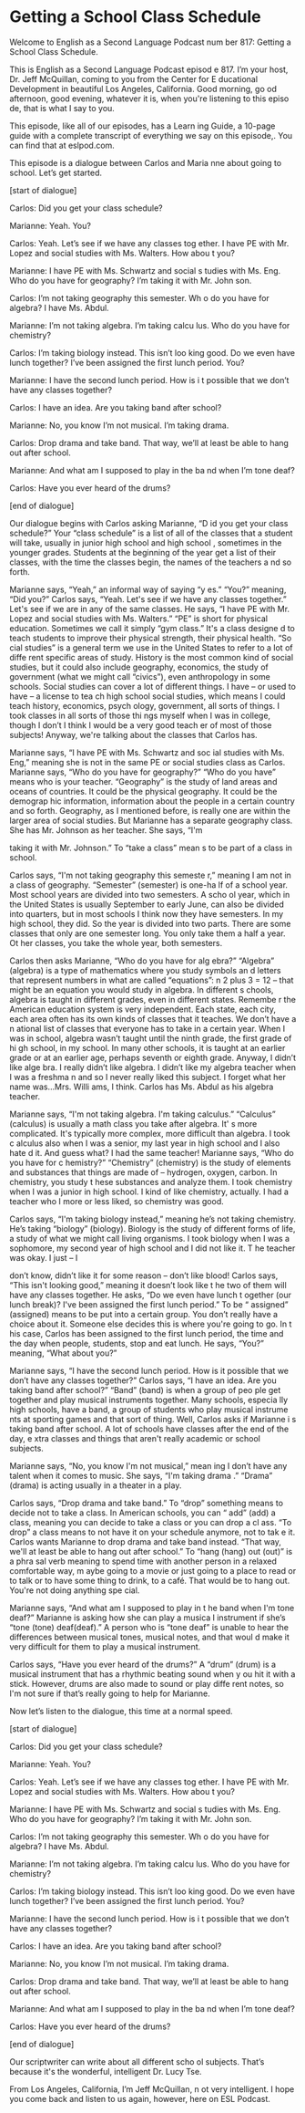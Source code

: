 # Getting a School Class Schedule

Welcome to English as a Second Language Podcast num ber 817: Getting a School Class Schedule.

This is English as a Second Language Podcast episod e 817. I’m your host, Dr. Jeff McQuillan, coming to you from the Center for E ducational Development in beautiful Los Angeles, California. Good morning, go od afternoon, good evening, whatever it is, when you're listening to this episo de, that is what I say to you.

This episode, like all of our episodes, has a Learn ing Guide, a 10-page guide with a complete transcript of everything we say on this episode,. You can find that at eslpod.com.

This episode is a dialogue between Carlos and Maria nne about going to school. Let’s get started.

[start of dialogue]

Carlos:  Did you get your class schedule?

Marianne:  Yeah. You?

Carlos:  Yeah. Let’s see if we have any classes tog ether. I have PE with Mr. Lopez and social studies with Ms. Walters. How abou t you?

Marianne:  I have PE with Ms. Schwartz and social s tudies with Ms. Eng. Who do you have for geography? I’m taking it with Mr. John son.

Carlos:  I’m not taking geography this semester. Wh o do you have for algebra? I have Ms. Abdul.

Marianne:  I’m not taking algebra. I’m taking calcu lus. Who do you have for chemistry?

Carlos:  I’m taking biology instead. This isn’t loo king good. Do we even have lunch together? I’ve been assigned the first lunch period. You?

Marianne:  I have the second lunch period. How is i t possible that we don’t have any classes together?

Carlos:  I have an idea. Are you taking band after school?

 Marianne:  No, you know I’m not musical. I’m taking  drama.

Carlos:  Drop drama and take band. That way, we’ll at least be able to hang out after school.

Marianne:  And what am I supposed to play in the ba nd when I’m tone deaf?

Carlos:  Have you ever heard of the drums?

[end of dialogue]

Our dialogue begins with Carlos asking Marianne, “D id you get your class schedule?” Your “class schedule” is a list of all of the classes that a student will take, usually in junior high school and high school , sometimes in the younger grades. Students at the beginning of the year get a  list of their classes, with the time the classes begin, the names of the teachers a nd so forth.

Marianne says, “Yeah,” an informal way of saying “y es.” “You?” meaning, “Did you?” Carlos says, “Yeah. Let's see if we have any classes together.” Let's see if we are in any of the same classes. He says, “I have  PE with Mr. Lopez and social studies with Ms. Walters.” “PE” is short for  physical education. Sometimes we call it simply “gym class.” It's a class designe d to teach students to improve their physical strength, their physical health. “So cial studies” is a general term we use in the United States to refer to a lot of diffe rent specific areas of study. History is the most common kind of social studies, but it could also include geography, economics, the study of government (what  we might call “civics”), even anthropology in some schools. Social studies can cover a lot of different things. I have – or used to have – a license to tea ch high school social studies, which means I could teach history, economics, psych ology, government, all sorts of things. I took classes in all sorts of those thi ngs myself when I was in college, though I don’t I think I would be a very good teach er of most of those subjects! Anyway, we're talking about the classes that Carlos  has.

Marianne says, “I have PE with Ms. Schwartz and soc ial studies with Ms. Eng,” meaning she is not in the same PE or social studies  class as Carlos. Marianne says, “Who do you have for geography?” “Who do you have” means who is your teacher. “Geography” is the study of land areas and  oceans of countries. It could be the physical geography. It could be the demograp hic information, information about the people in a certain country and so forth.  Geography, as I mentioned before, is really one are within the larger area of  social studies. But Marianne has a separate geography class. She has Mr. Johnson as her teacher. She says, “I'm

taking it with Mr. Johnson.” To “take a class” mean s to be part of a class in school.

Carlos says, “I'm not taking geography this semeste r,” meaning I am not in a class of geography. “Semester” (semester) is one-ha lf of a school year. Most school years are divided into two semesters. A scho ol year, which in the United States is usually September to early June, can also  be divided into quarters, but in most schools I think now they have semesters. In  my high school, they did. So the year is divided into two parts. There are some classes that only are one semester long. You only take them a half a year. Ot her classes, you take the whole year, both semesters.

Carlos then asks Marianne, “Who do you have for alg ebra?” “Algebra” (algebra) is a type of mathematics where you study symbols an d letters that represent numbers in what are called “equations”: n 2 plus 3 = 12 – that might be an equation you would study in algebra. In different s chools, algebra is taught in different grades, even in different states. Remembe r the American education system is very independent. Each state, each city, each area often has its own kinds of classes that it teaches. We don’t have a n ational list of classes that everyone has to take in a certain year. When I was in school, algebra wasn’t taught until the ninth grade, the first grade of hi gh school, in my school. In many other schools, it is taught at an earlier grade or at an earlier age, perhaps seventh or eighth grade. Anyway, I didn’t like alge bra. I really  didn’t like algebra. I didn’t like my algebra teacher when I was a freshma n and so I never really liked this subject. I forget what her name was…Mrs. Willi ams, I think. Carlos has Ms. Abdul as his algebra teacher.

Marianne says, “I'm not taking algebra. I'm taking calculus.” “Calculus” (calculus) is usually a math class you take after algebra. It' s more complicated. It's typically more complex, more difficult than algebra. I took c alculus also when I was a senior, my last year in high school and I also hate d it. And guess what? I had the same teacher! Marianne says, “Who do you have for c hemistry?” “Chemistry” (chemistry) is the study of elements and substances  that things are made of – hydrogen, oxygen, carbon. In chemistry, you study t hese substances and analyze them. I took chemistry when I was a junior in high school. I kind of like chemistry, actually. I had a teacher who I more or less liked, so chemistry was good.

Carlos says, “I'm taking biology instead,” meaning he’s not taking chemistry. He’s taking “biology” (biology). Biology is the study of  different forms of life, a study of what we might call living organisms. I took biology  when I was a sophomore, my second year of high school and I did not like it. T he teacher was okay. I just – I

don’t know, didn’t like it for some reason – don’t like blood! Carlos says, “This isn't looking good,” meaning it doesn’t look like t he two of them will have any classes together. He asks, “Do we even have lunch t ogether (our lunch break)? I've been assigned the first lunch period.” To be “ assigned” (assigned) means to be put into a certain group. You don’t really have a choice about it. Someone else decides this is where you're going to go. In t his case, Carlos has been assigned to the first lunch period, the time and the day when people, students, stop and eat lunch. He says, “You?” meaning, “What about you?”

Marianne says, “I have the second lunch period. How  is it possible that we don’t have any classes together?” Carlos says, “I have an  idea. Are you taking band after school?” “Band” (band) is when a group of peo ple get together and play musical instruments together. Many schools, especia lly high schools, have a band, a group of students who play musical instrume nts at sporting games and that sort of thing. Well, Carlos asks if Marianne i s taking band after school. A lot of schools have classes after the end of the day, e xtra classes and things that aren't really academic or school subjects.

Marianne says, “No, you know I'm not musical,” mean ing I don’t have any talent when it comes to music. She says, “I'm taking drama .” “Drama” (drama) is acting usually in a theater in a play.

Carlos says, “Drop drama and take band.” To “drop” something means to decide not to take a class. In American schools, you can “ add” (add) a class, meaning you can decide to take a class or you can drop a cl ass. “To drop” a class means to not have it on your schedule anymore, not to tak e it. Carlos wants Marianne to drop drama and take band instead. “That way, we'll at least be able to hang out after school.” To “hang (hang) out (out)” is a phra sal verb meaning to spend time with another person in a relaxed comfortable way, m aybe going to a movie or just going to a place to read or to talk or to have some thing to drink, to a café. That would be to hang out. You're not doing anything spe cial.

Marianne says, “And what am I supposed to play in t he band when I'm tone deaf?” Marianne is asking how she can play a musica l instrument if she’s “tone (tone) deaf(deaf).” A person who is “tone deaf” is unable to hear the differences between musical tones, musical notes, and that woul d make it very difficult for them to play a musical instrument.

Carlos says, “Have you ever heard of the drums?” A “drum” (drum) is a musical instrument that has a rhythmic beating sound when y ou hit it with a stick. However, drums are also made to sound or play diffe rent notes, so I'm not sure if that’s really going to help for Marianne.

 Now let’s listen to the dialogue, this time at a normal speed.

[start of dialogue]

Carlos:  Did you get your class schedule?

Marianne:  Yeah. You?

Carlos:  Yeah. Let’s see if we have any classes tog ether. I have PE with Mr. Lopez and social studies with Ms. Walters. How abou t you?

Marianne:  I have PE with Ms. Schwartz and social s tudies with Ms. Eng. Who do you have for geography? I’m taking it with Mr. John son.

Carlos:  I’m not taking geography this semester. Wh o do you have for algebra? I have Ms. Abdul.

Marianne:  I’m not taking algebra. I’m taking calcu lus. Who do you have for chemistry?

Carlos:  I’m taking biology instead. This isn’t loo king good. Do we even have lunch together? I’ve been assigned the first lunch period. You?

Marianne:  I have the second lunch period. How is i t possible that we don’t have any classes together?

Carlos:  I have an idea. Are you taking band after school?

Marianne:  No, you know I’m not musical. I’m taking  drama.

Carlos:  Drop drama and take band. That way, we’ll at least be able to hang out after school.

Marianne:  And what am I supposed to play in the ba nd when I’m tone deaf?

Carlos:  Have you ever heard of the drums?

[end of dialogue]

Our scriptwriter can write about all different scho ol subjects. That’s because it's the wonderful, intelligent Dr. Lucy Tse.

 From Los Angeles, California, I’m Jeff McQuillan, n ot very intelligent. I hope you come back and listen to us again, however, here on ESL Podcast.



